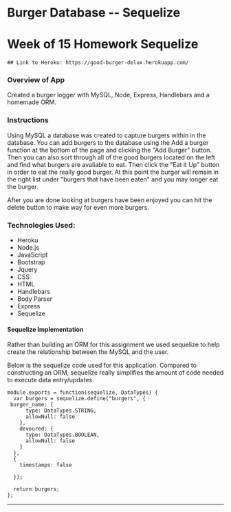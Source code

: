 # Burger Database -- Sequelize

# Week of 15 Homework Sequelize

	## Link to Heroku: https://good-burger-delux.herokuapp.com/


### Overview of App 

Created a burger logger with MySQL, Node, Express, Handlebars and a homemade ORM. 

### Instructions

Using MySQL a database was created to capture burgers within in the database. You can add burgers to the database using the Add a burger function at the bottom of the page and clicking the "Add Burger" button. Then you can also sort through all of the good burgers located on the left and find what burgers are avaliable to eat. Then click the "Eat it Up" button in order to eat the really good burger. At this point the burger will remain in the right list under "burgers that have been eaten" and you may longer eat the burger. 

After you are done looking at burgers have been enjoyed you can hit the delete button to make way for even more burgers.

### Technologies Used: 

* Heroku 
* Node.js 
* JavaScript
* Bootstrap
* Jquery 
* CSS
* HTML
* Handlebars
* Body Parser 
* Express
* Sequelize



#### Sequelize Implementation  

Rather than building an ORM for this assignment we used sequelize to help create the relationship between the MySQL and the user. 

Below is the sequelize code used for this application. Compared to constructing an ORM, sequelize really simplifies the amount of code needed to execute data entry/updates.

```
module.exports = function(sequelize, DataTypes) {
  var burgers = sequelize.define("burgers", {
 burger_name: {
      type: DataTypes.STRING,
      allowNull: false
    },
    devoured: {
      type: DataTypes.BOOLEAN,
      allowNull: false
    }
  },
  {
    timestamps: false
  
  });

  return burgers;
};

```

- - -



